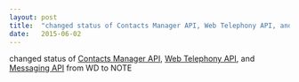 ```yaml
---
layout: post
title:  "changed status of Contacts Manager API, Web Telephony API, and Messaging API from WD to NOTE"
date:   2015-06-02
---
```


changed status of <a href="http://www.w3.org/TR/contacts-manager-api/">Contacts Manager API</a>, <a href="http://www.w3.org/TR/telephony/">Web Telephony API</a>, and <a href="http://www.w3.org/TR/messaging/">Messaging API</a> from WD to NOTE